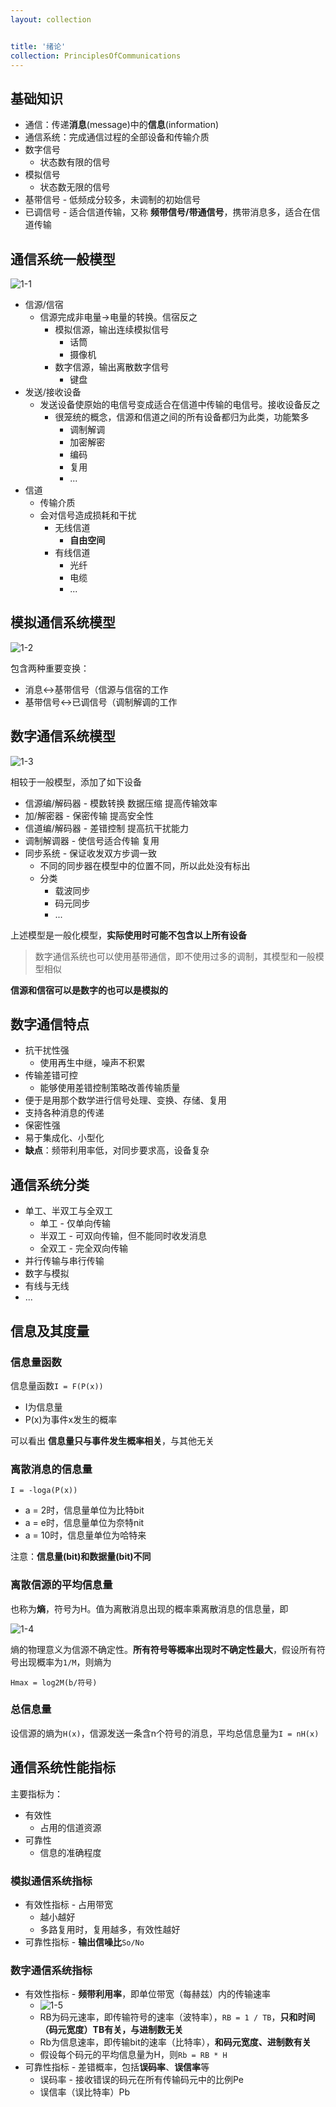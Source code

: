 ```yaml
---
layout: collection


title: '绪论'
collection: PrinciplesOfCommunications
---
```


## 基础知识

- 通信：传递**消息**(message)中的**信息**(information)
- 通信系统：完成通信过程的全部设备和传输介质
- 数字信号
	- 状态数有限的信号
- 模拟信号
	- 状态数无限的信号
- 基带信号 - 低频成分较多，未调制的初始信号
- 已调信号 - 适合信道传输，又称 **频带信号/带通信号**，携带消息多，适合在信道传输

## 通信系统一般模型

![1-1](./_img/1-1.png)

- 信源/信宿
  - 信源完成非电量->电量的转换。信宿反之
	- 模拟信源，输出连续模拟信号
		- 话筒
		- 摄像机
	- 数字信源，输出离散数字信号
		- 键盘
- 发送/接收设备
  - 发送设备使原始的电信号变成适合在信道中传输的电信号。接收设备反之
	- 很笼统的概念，信源和信道之间的所有设备都归为此类，功能繁多
		- 调制解调
		- 加密解密
		- 编码
		- 复用
		- ...
- 信道
  - 传输介质
  - 会对信号造成损耗和干扰
	- 无线信道
		- **自由空间**
	- 有线信道
		- 光纤
		- 电缆
		- ...

## 模拟通信系统模型

![1-2](./_img/1-2.png)

包含两种重要变换：
- 消息<->基带信号（信源与信宿的工作
- 基带信号<->已调信号（调制解调的工作

## 数字通信系统模型

![1-3](./_img/1-3.png)

相较于一般模型，添加了如下设备

- 信源编/解码器 - 模数转换 数据压缩 提高传输效率
- 加/解密器 - 保密传输 提高安全性
- 信道编/解码器 - 差错控制 提高抗干扰能力
- 调制解调器 - 使信号适合传输 复用
- 同步系统 - 保证收发双方步调一致
  - 不同的同步器在模型中的位置不同，所以此处没有标出
  - 分类
    - 载波同步
    - 码元同步
    - ...

上述模型是一般化模型，**实际使用时可能不包含以上所有设备**

>数字通信系统也可以使用基带通信，即不使用过多的调制，其模型和一般模型相似

**信源和信宿可以是数字的也可以是模拟的**

## 数字通信特点

- 抗干扰性强
	- 使用再生中继，噪声不积累
- 传输差错可控
	- 能够使用差错控制策略改善传输质量
- 便于是用那个数学进行信号处理、变换、存储、复用
- 支持各种消息的传递
- 保密性强
- 易于集成化、小型化
- **缺点**：频带利用率低，对同步要求高，设备复杂

## 通信系统分类

- 单工、半双工与全双工
	- 单工 - 仅单向传输
	- 半双工 - 可双向传输，但不能同时收发消息
	- 全双工 - 完全双向传输
- 并行传输与串行传输
- 数字与模拟
- 有线与无线
- ...

## 信息及其度量

### 信息量函数

信息量函数`I = F(P(x))`
- I为信息量
- P(x)为事件x发生的概率

可以看出 **信息量只与事件发生概率相关**，与其他无关

### 离散消息的信息量

`I = -loga(P(x))`

- a = 2时，信息量单位为比特bit
- a = e时，信息量单位为奈特nit
- a = 10时，信息量单位为哈特来

注意：**信息量(bit)和数据量(bit)不同**

### 离散信源的平均信息量

也称为**熵**，符号为H。值为离散消息出现的概率乘离散消息的信息量，即

![1-4](./_img/1-4.png)

熵的物理意义为信源不确定性。**所有符号等概率出现时不确定性最大**，假设所有符号出现概率为`1/M`，则熵为

```
Hmax = log2M(b/符号)
```

### 总信息量

设信源的熵为`H(x)`，信源发送一条含n个符号的消息，平均总信息量为`I = nH(x)`

## 通信系统性能指标

主要指标为：
- 有效性
  - 占用的信道资源
- 可靠性
  - 信息的准确程度

### 模拟通信系统指标

- 有效性指标 - 占用带宽
  - 越小越好
  - 多路复用时，复用越多，有效性越好
- 可靠性指标 - **输出信噪比**`So/No`

### 数字通信系统指标

- 有效性指标 - **频带利用率**，即单位带宽（每赫兹）内的传输速率
  - ![1-5](./_img/1-5.png)
  - RB为码元速率，即传输符号的速率（波特率），`RB = 1 / TB`，**只和时间（码元宽度）TB有关，与进制数无关**
  - Rb为信息速率，即传输bit的速率（比特率），**和码元宽度、进制数有关**
  - 假设每个码元的平均信息量为H，则`Rb = RB * H`
- 可靠性指标 - 差错概率，包括**误码率**、**误信率**等
  - 误码率 - 接收错误的码元在所有传输码元中的比例Pe
  - 误信率（误比特率）Pb


